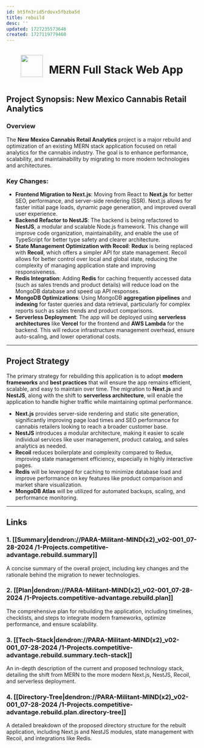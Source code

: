 ```yaml
---
id: bt5fn3rid5rdovx5fbzba5d
title: rebuild
desc: ''
updated: 1727235573648
created: 1727119779460
---
```


<div style="display: flex; justify-content: center; align-items: center;">

<img src="https://files.oaiusercontent.com/file-01FWQuUMRfNUDGJj5CPMwOUC?se=2124-04-14T00%3A49%3A50Z&sp=r&sv=2023-11-03&sr=b&rscc=max-age%3D1209600%2C%20immutable&rscd=attachment%3B%20filename%3Dlogo512.png&sig=XZy3I1Py7MUzqJVr8XbLvI0tFm3B2/Vcy93Dk3YvmCU%3D" width="58"/>

&nbsp;&nbsp;&nbsp;&nbsp;

# MERN Full Stack Web App

</div>

## **Project Synopsis: New Mexico Cannabis Retail Analytics**

### Overview

The **New Mexico Cannabis Retail Analytics** project is a major rebuild and optimization of an existing MERN stack application focused on retail analytics for the cannabis industry. The goal is to enhance performance, scalability, and maintainability by migrating to more modern technologies and architectures.

### Key Changes:

-   **Frontend Migration to Next.js**: Moving from React to **Next.js** for better SEO, performance, and server-side rendering (SSR). Next.js allows for faster initial page loads, dynamic page generation, and improved overall user experience.
-   **Backend Refactor to NestJS**: The backend is being refactored to **NestJS**, a modular and scalable Node.js framework. This change will improve code organization, maintainability, and enable the use of TypeScript for better type safety and clearer architecture.
-   **State Management Optimization with Recoil**: **Redux** is being replaced with **Recoil**, which offers a simpler API for state management. Recoil allows for better control over local and global state, reducing the complexity of managing application state and improving responsiveness.
-   **Redis Integration**: Adding **Redis** for caching frequently accessed data (such as sales trends and product details) will reduce load on the MongoDB database and speed up API responses.
-   **MongoDB Optimizations**: Using MongoDB **aggregation pipelines** and **indexing** for faster queries and data retrieval, particularly for complex reports such as sales trends and product comparisons.
-   **Serverless Deployment**: The app will be deployed using **serverless architectures** like **Vercel** for the frontend and **AWS Lambda** for the backend. This will reduce infrastructure management overhead, ensure auto-scaling, and lower operational costs.

___

## **Project Strategy**

The primary strategy for rebuilding this application is to adopt **modern frameworks** and **best practices** that will ensure the app remains efficient, scalable, and easy to maintain over time. The migration to **Next.js** and **NestJS**, along with the shift to **serverless architecture**, will enable the application to handle higher traffic while maintaining optimal performance.

-   **Next.js** provides server-side rendering and static site generation, significantly improving page load times and SEO performance for cannabis retailers looking to reach a broader customer base.
-   **NestJS** introduces a modular architecture, making it easier to scale individual services like user management, product catalog, and sales analytics as needed.
-   **Recoil** reduces boilerplate and complexity compared to Redux, improving state management efficiency, especially in highly interactive pages.
-   **Redis** will be leveraged for caching to minimize database load and improve performance on key features like product comparison and market share visualization.
-   **MongoDB Atlas** will be utilized for automated backups, scaling, and performance monitoring.

___

## **Links**

### 1\. [[Summary|dendron://PARA-Militant-MIND(x2)_v02-001_07-28-2024 /1-Projects.competitive-advantage.rebuild.summary]]
    
 A concise summary of the overall project, including key changes and the rationale behind the migration to newer technologies.

### 2\. [[Plan|dendron://PARA-Militant-MIND(x2)_v02-001_07-28-2024 /1-Projects.competitive-advantage.rebuild.plan]]
    
 The comprehensive plan for rebuilding the application, including timelines, checklists, and steps to integrate modern frameworks, optimize performance, and ensure scalability.
    
### 3\.  [[Tech-Stack|dendron://PARA-Militant-MIND(x2)_v02-001_07-28-2024 /1-Projects.competitive-advantage.rebuild.summary.tech-stack]]
    
An in-depth description of the current and proposed technology stack, detailing the shift from MERN to the more modern Next.js, NestJS, Recoil, and serverless deployment.

### 4\. [[Directory-Tree|dendron://PARA-Militant-MIND(x2)_v02-001_07-28-2024 /1-Projects.competitive-advantage.rebuild.plan.directory-tree]]
    
 A detailed breakdown of the proposed directory structure for the rebuilt application, including Next.js and NestJS modules, state management with Recoil, and integrations like Redis.